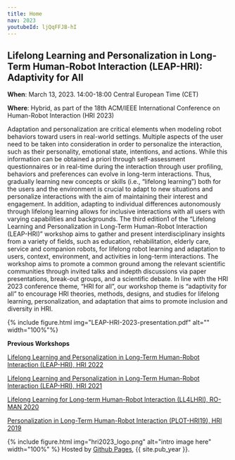 ```yaml
---
title: Home
nav: 2023
youtubeId: ljQqFFJB-hI
---
```




## Lifelong Learning and Personalization in Long-Term Human-Robot Interaction (LEAP-HRI): Adaptivity for All

**When**: March 13, 2023. 14:00-18:00 Central European Time (CET)

**Where**: Hybrid, as part of the 18th ACM/IEEE International Conference on Human-Robot Interaction (HRI 2023)

<!-- [Register for HRI 2023 here!](https://humanrobotinteraction.org/2023/) -->

<!-- {% include youtubePlayer.html id=page.youtubeId %} -->

Adaptation and personalization are critical elements when modeling robot behaviors toward users in real-world settings. Multiple aspects of the user need to be taken into consideration in order to personalize the interaction, such as their personality, emotional state, intentions, and actions. While this information can be obtained a priori through self-assessment questionnaires or in real-time during the interaction through user profiling, behaviors and preferences can evolve in long-term interactions. Thus, gradually learning new concepts or skills (i.e., “lifelong learning”) both for the users and the environment is crucial to adapt to new situations and personalize interactions with the aim of maintaining their interest and engagement.
In addition, adapting to individual differences autonomously through lifelong learning allows for inclusive interactions with all users with varying capabilities and backgrounds.
The third edition1 of the “Lifelong Learning and Personalization in Long-Term Human-Robot Interaction (LEAP-HRI)” workshop aims to gather and present interdisciplinary insights from a variety of fields, such as education, rehabilitation, elderly care, service and companion robots, for lifelong robot learning and adaptation to users, context, environment, and activities in long-term interactions.
The workshop aims to promote a common ground among the relevant scientific communities through invited talks and indepth discussions via paper presentations, break-out groups, and a scientific debate. In line with the HRI 2023 conference theme, “HRI for all”, our workshop theme is “adaptivity for all” to encourage HRI theories, methods, designs, and studies for lifelong learning, personalization, and adaptation that aims to promote inclusion and diversity in HRI.


{% include figure.html img="LEAP-HRI-2023-presentation.pdf" alt="" width="100%"%}
<!--{% include figure.html img="promos-main.png" alt="banner image" width="100%" %} -->

**Previous Workshops**

[Lifelong Learning and Personalization in Long-Term Human-Robot Interaction (LEAP-HRI), HRI 2022](https://leap-hri.github.io/2022)

[Lifelong Learning and Personalization in Long-Term Human-Robot Interaction (LEAP-HRI), HRI 2021](https://leap-hri.github.io/2021)

[Lifelong Learning for Long-term Human-Robot Interaction (LL4LHRI), RO-MAN 2020](https://sites.google.com/view/ll4lhri2020)

[Personalization in Long-Term Human-Robot Interaction (PLOT-HRI19), HRI 2019](https://longtermpersonalizationhri.github.io)


{% include figure.html img="hri2023_logo.png" alt="intro image here" width="100%" %}
Hosted by [Github Pages](https://pages.github.com/), {{ site.pub_year }}. 
